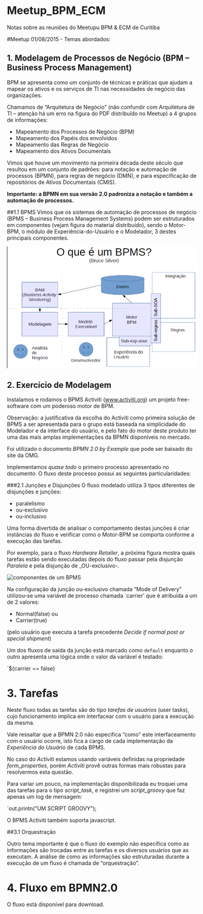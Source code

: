 # Meetup_BPM_ECM
Notas sobre as reuniões do Meetupu BPM &amp; ECM de Curitiba

#Meetup 01/08/2015 - Temas abordados:

## 1. Modelagem de Processos de Negócio (BPM – Business Process Management) 

BPM se apresenta como um conjunto de técnicas e práticas que ajudam a mapear os ativos e os serviços de TI nas necessidades de negócio das organizações.

Chamamos de “Arquitetura de Negócio” (não confundir com Arquitetura de TI – atenção há um erro na figura do PDF distribuído no Meetup) a 4 grupos de informações:
* Mapeamento dos Processos de Negócio (BPM)
* Mapeamento dos Papéis dos envolvidos
* Mapeamento das Regras de Negócio
* Mapeamento dos Ativos Documentais

Vimos que houve um movimento na primeira década deste século que resultou em um conjunto de padrões: para notação e automação de processos (BPMN), para regras de negócio (DMN), e para especificação de repositórios de Ativos Documentais (CMIS).

**Importante: a BPMN em sua versão 2.0 padroniza a notação e também a automação de processos.**

##1.1 BPMS
Vimos que os sistemas de automação de processos de negócio (BPMS – Business Process Management Systems) podem ser estruturados em componentes (vejam figura do material distribuído), sendo o Motor-BPM, o módulo de Experiência-do-Usuário e o Modelador, 3 destes principais componentes.

![componentes de um BPMS](./images/bpms.png?raw=true "Componentes de um BPMS")

## 2. Exercício de Modelagem
Instalamos e rodamos o BPMS Activiti (www.activiti.org) um projeto free-software com um poderoso motor de BPM.

Observação: a justificativa da escolha do Activiti como primeira solução de BPMS a ser apresentada para o grupo está baseada na simplicidade do Modelador e da interface do usuário, e pelo fato do motor deste produto ter uma das mais amplas implementações da BPMN disponíveis no mercado.

Foi utilizado o documento _BPMN 2.0 by Example_ que pode ser baixado do site da OMG.

Implementamos _quase todo_ o primeiro processo apresentado no documento. O fluxo deste processo possui as seguintes particularidades:

###2.1 Junções e Disjunções
O fluxo modelado utiliza 3 tipos diferentes de disjunções e junções:
* paralelismo
* ou-exclusivo
* ou-inclusivo

Uma forma divertida de analisar o comportamento destas junções é criar instâncias do fluxo e verificar como o Motor-BPM se comporta conforme a execução das tarefas.

Por exemplo, para o fluxo _Hardware Retailer_, a próxima figura mostra quais tarefas estão sendo executadas depois do fluxo passar pela disjunção _Paralela_ e pela disjunção de _OU-exclusivo-.

![componentes de um BPMS](./images/running1.png?raw=true "Componentes de um BPMS")

Na configuração da junção ou-exclusivo chamada “Mode of Delivery” utilizou-se uma variável de processo chamada `carrier' que é atribuída a um de 2 valores:
- Normal(false) ou 
- Carrier(true) 

(pelo usuário que executa a tarefa precedente _Decide if normal post or special shipment_) 

Um dos fluxos de saída da junção está marcado como `default` enquanto o outro apresenta uma lógica onde o valor da variável é testado:

`${carrier == false}


# 3. Tarefas
Neste fluxo todas as tarefas são do tipo _tarefas de usuários_ (user tasks), cujo funcionamento implica em interfacear com o usuário para a execução da mesma.

Vale ressaltar que a BPMN 2.0 não especifica “como” este interfaceamento com o usuário ocorre, isto fica a cargo de cada implementação da _Experiência do Usuário_ de cada BPMS.

No caso do _Activiti_ estamos usando variáveis definidas na propriedade _form_properties_, porém _Activiti_ provê outras formas mais robustas para resolvermos esta questão.

Para variar um pouco, na implementação disponibilizada eu troquei uma das tarefas para o tipo _script_task_, e registrei um _script_groovy_ que faz apenas um log de mensagem:

`out.printn("UM SCRIPT GROOVY");

O BPMS Activiti também suporta javascript.

##3.1 Orquestração

Outro tema importante é que o fluxo do exemplo não especifica como as informações são trocadas entre as tarefas e os diversos usuários que as executam. A análise de como as informações são estruturadas durante a execução de um fluxo é chamada de “orquestração”.

# 4. Fluxo em BPMN2.0
O fluxo está disponível para download.





